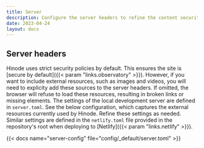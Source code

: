 ```yaml
---
title: Server
description: Configure the server headers to refine the content security policy.
date: 2023-04-24
layout: docs
---
```


<!-- TODO: expand -->

## Server headers

Hinode uses strict security policies by default. This ensures the site is [secure by default]({{< param "links.observatory" >}}). However, if you want to include external resources, such as images and videos, you will need to explicity add these sources to the server headers. If omitted, the browser will refuse to load these resources, resulting in broken links or missing elements. The settings of the local development server are defined in `server.toml`. See the below configuration, which captures the external resources currently used by Hinode. Refine these settings as needed. Similar settings are defined in the `netlify.toml` file provided in the repository's root when deploying to [Netlify]({{< param "links.netlify" >}}).

{{< docs name="server-config" file="config/_default/server.toml" >}}
